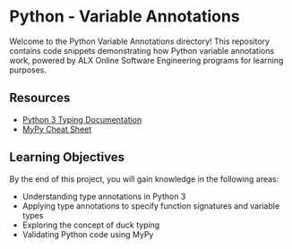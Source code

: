 # Python - Variable Annotations

Welcome to the Python Variable Annotations directory! This repository contains code snippets demonstrating how Python variable annotations work, powered by ALX Online Software Engineering programs for learning purposes.

## Resources

- [Python 3 Typing Documentation](https://docs.python.org/3/library/typing.html)
- [MyPy Cheat Sheet](https://mypy.readthedocs.io/en/latest/cheat_sheet_py3.html)

## Learning Objectives

By the end of this project, you will gain knowledge in the following areas:

- Understanding type annotations in Python 3
- Applying type annotations to specify function signatures and variable types
- Exploring the concept of duck typing
- Validating Python code using MyPy
